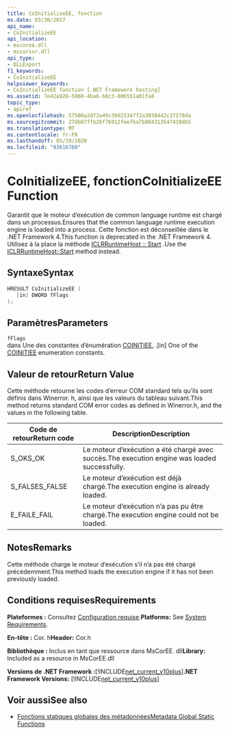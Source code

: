 ```yaml
---
title: CoInitializeEE, fonction
ms.date: 03/30/2017
api_name:
- CoInitializeEE
api_location:
- mscoree.dll
- mscorsvr.dll
api_type:
- DLLExport
f1_keywords:
- CoInitializeEE
helpviewer_keywords:
- CoInitializeEE function [.NET Framework hosting]
ms.assetid: 7e42a928-5068-4ba6-b8c3-806551a01fa8
topic_type:
- apiref
ms.openlocfilehash: 57508a2df3a49c39d25347f2a3038442c37278da
ms.sourcegitcommit: 27db07ffb26f76912feefba7b884313547410db5
ms.translationtype: MT
ms.contentlocale: fr-FR
ms.lasthandoff: 05/19/2020
ms.locfileid: "83616760"
---
```

# <a name="coinitializeee-function"></a><span data-ttu-id="fcf13-102">CoInitializeEE, fonction</span><span class="sxs-lookup"><span data-stu-id="fcf13-102">CoInitializeEE Function</span></span>
<span data-ttu-id="fcf13-103">Garantit que le moteur d’exécution de common language runtime est chargé dans un processus.</span><span class="sxs-lookup"><span data-stu-id="fcf13-103">Ensures that the common language runtime execution engine is loaded into a process.</span></span> <span data-ttu-id="fcf13-104">Cette fonction est déconseillée dans le .NET Framework 4.</span><span class="sxs-lookup"><span data-stu-id="fcf13-104">This function is deprecated in the .NET Framework 4.</span></span> <span data-ttu-id="fcf13-105">Utilisez à la place la méthode [ICLRRuntimeHost :: Start](iclrruntimehost-start-method.md) .</span><span class="sxs-lookup"><span data-stu-id="fcf13-105">Use the [ICLRRuntimeHost::Start](iclrruntimehost-start-method.md) method instead.</span></span>  
  
## <a name="syntax"></a><span data-ttu-id="fcf13-106">Syntaxe</span><span class="sxs-lookup"><span data-stu-id="fcf13-106">Syntax</span></span>  
  
```cpp  
HRESULT CoInitializeEE (  
   [in] DWORD fFlags  
);  
```  
  
## <a name="parameters"></a><span data-ttu-id="fcf13-107">Paramètres</span><span class="sxs-lookup"><span data-stu-id="fcf13-107">Parameters</span></span>  
 `fFlags`  
 <span data-ttu-id="fcf13-108">dans Une des constantes d’énumération [COINITIEE,](../metadata/coinitiee-enumeration.md) .</span><span class="sxs-lookup"><span data-stu-id="fcf13-108">[in] One of the [COINITIEE](../metadata/coinitiee-enumeration.md) enumeration constants.</span></span>  
  
## <a name="return-value"></a><span data-ttu-id="fcf13-109">Valeur de retour</span><span class="sxs-lookup"><span data-stu-id="fcf13-109">Return Value</span></span>  
 <span data-ttu-id="fcf13-110">Cette méthode retourne les codes d’erreur COM standard tels qu’ils sont définis dans Winerror. h, ainsi que les valeurs du tableau suivant.</span><span class="sxs-lookup"><span data-stu-id="fcf13-110">This method returns standard COM error codes as defined in Winerror.h, and the values in the following table.</span></span>  
  
|<span data-ttu-id="fcf13-111">Code de retour</span><span class="sxs-lookup"><span data-stu-id="fcf13-111">Return code</span></span>|<span data-ttu-id="fcf13-112">Description</span><span class="sxs-lookup"><span data-stu-id="fcf13-112">Description</span></span>|  
|-----------------|-----------------|  
|<span data-ttu-id="fcf13-113">S_OK</span><span class="sxs-lookup"><span data-stu-id="fcf13-113">S_OK</span></span>|<span data-ttu-id="fcf13-114">Le moteur d’exécution a été chargé avec succès.</span><span class="sxs-lookup"><span data-stu-id="fcf13-114">The execution engine was loaded successfully.</span></span>|  
|<span data-ttu-id="fcf13-115">S_FALSE</span><span class="sxs-lookup"><span data-stu-id="fcf13-115">S_FALSE</span></span>|<span data-ttu-id="fcf13-116">Le moteur d’exécution est déjà chargé.</span><span class="sxs-lookup"><span data-stu-id="fcf13-116">The execution engine is already loaded.</span></span>|  
|<span data-ttu-id="fcf13-117">E_FAIL</span><span class="sxs-lookup"><span data-stu-id="fcf13-117">E_FAIL</span></span>|<span data-ttu-id="fcf13-118">Le moteur d’exécution n’a pas pu être chargé.</span><span class="sxs-lookup"><span data-stu-id="fcf13-118">The execution engine could not be loaded.</span></span>|  
  
## <a name="remarks"></a><span data-ttu-id="fcf13-119">Notes</span><span class="sxs-lookup"><span data-stu-id="fcf13-119">Remarks</span></span>  
 <span data-ttu-id="fcf13-120">Cette méthode charge le moteur d’exécution s’il n’a pas été chargé précédemment.</span><span class="sxs-lookup"><span data-stu-id="fcf13-120">This method loads the execution engine if it has not been previously loaded.</span></span>  
  
## <a name="requirements"></a><span data-ttu-id="fcf13-121">Conditions requises</span><span class="sxs-lookup"><span data-stu-id="fcf13-121">Requirements</span></span>  
 <span data-ttu-id="fcf13-122">**Plateformes :** Consultez [Configuration requise](../../get-started/system-requirements.md).</span><span class="sxs-lookup"><span data-stu-id="fcf13-122">**Platforms:** See [System Requirements](../../get-started/system-requirements.md).</span></span>  
  
 <span data-ttu-id="fcf13-123">**En-tête :** Cor. h</span><span class="sxs-lookup"><span data-stu-id="fcf13-123">**Header:** Cor.h</span></span>  
  
 <span data-ttu-id="fcf13-124">**Bibliothèque :** Inclus en tant que ressource dans MsCorEE. dll</span><span class="sxs-lookup"><span data-stu-id="fcf13-124">**Library:** Included as a resource in MsCorEE.dll</span></span>  
  
 <span data-ttu-id="fcf13-125">**Versions de .NET Framework :**[!INCLUDE[net_current_v10plus](../../../../includes/net-current-v10plus-md.md)]</span><span class="sxs-lookup"><span data-stu-id="fcf13-125">**.NET Framework Versions:** [!INCLUDE[net_current_v10plus](../../../../includes/net-current-v10plus-md.md)]</span></span>  
  
## <a name="see-also"></a><span data-ttu-id="fcf13-126">Voir aussi</span><span class="sxs-lookup"><span data-stu-id="fcf13-126">See also</span></span>

- [<span data-ttu-id="fcf13-127">Fonctions statiques globales des métadonnées</span><span class="sxs-lookup"><span data-stu-id="fcf13-127">Metadata Global Static Functions</span></span>](../metadata/metadata-global-static-functions.md)
